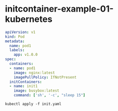 # initcontainer-example-01-kubernetes
```yaml
apiVersion: v1
kind: Pod
metadata:
  name: pod1
  labels:
    app: v1.0.0
spec:
  containers:
  - name: pod1
    image: nginx:latest
    imagePullPolicy: IfNotPresent
  initContainers:
  - name: init1
    image: busybox:latest
    command: ['sh', '-c', "sleep 15"]
```
```
kubectl apply -f init.yaml
```
